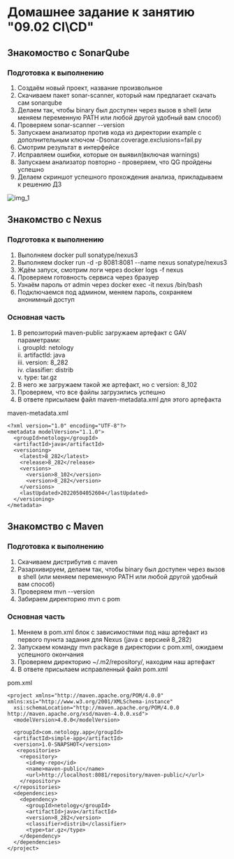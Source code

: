 # Домашнее задание к занятию "09.02 CI\CD"

## Знакомоство с SonarQube

### Подготовка к выполнению

1. Создаём новый проект, название произвольное  
2. Скачиваем пакет sonar-scanner, который нам предлагает скачать сам sonarqube  
3. Делаем так, чтобы binary был доступен через вызов в shell (или меняем переменную PATH или любой другой удобный вам способ)  
4. Проверяем sonar-scanner --version  
5. Запускаем анализатор против кода из директории example с дополнительным ключом -Dsonar.coverage.exclusions=fail.py  
6. Смотрим результат в интерфейсе  
7. Исправляем ошибки, которые он выявил(включая warnings)  
8. Запускаем анализатор повторно - проверяем, что QG пройдены успешно  
9. Делаем скриншот успешного прохождения анализа, прикладываем к решению ДЗ  




![img_1](https://user-images.githubusercontent.com/93204208/174133257-2f0dfefc-e476-4a8a-93e5-188abc45eb3a.png)



## Знакомство с Nexus

### Подготовка к выполнению

1. Выполняем docker pull sonatype/nexus3  
2. Выполняем docker run -d -p 8081:8081 --name nexus sonatype/nexus3  
3. Ждём запуск, смотрим логи через docker logs -f nexus  
4. Проверяем готовность сервиса через бразуер  
5. Узнаём пароль от admin через docker exec -it nexus /bin/bash  
6. Подключаемся под админом, меняем пароль, сохраняем анонимный доступ  

### Основная часть

1. В репозиторий maven-public загружаем артефакт с GAV параметрами:  
  i. groupId: netology  
  ii. artifactId: java  
  iii. version: 8_282  
  iv. classifier: distrib  
  v. type: tar.gz  
2. В него же загружаем такой же артефакт, но с version: 8_102  
3. Проверяем, что все файлы загрузились успешно  
4. В ответе присылаем файл maven-metadata.xml для этого артефакта  

maven-metadata.xml

```
<?xml version="1.0" encoding="UTF-8"?>
<metadata modelVersion="1.1.0">
  <groupId>netology</groupId>
  <artifactId>java</artifactId>
  <versioning>
    <latest>8_282</latest>
    <release>8_282</release>
    <versions>
      <version>8_102</version>
      <version>8_282</version>
    </versions>
    <lastUpdated>20220504052604</lastUpdated>
  </versioning>
</metadata>
```



## Знакомство с Maven

### Подготовка к выполнению

1. Скачиваем дистрибутив с maven
2. Разархивируем, делаем так, чтобы binary был доступен через вызов в shell (или меняем переменную PATH или любой другой удобный вам способ)
3. Проверяем mvn --version
4. Забираем директорию mvn с pom

### Основная часть

1. Меняем в pom.xml блок с зависимостями под наш артефакт из первого пункта задания для Nexus (java с версией 8_282)
2. Запускаем команду mvn package в директории с pom.xml, ожидаем успешного окончания
3. Проверяем директорию ~/.m2/repository/, находим наш артефакт
4. В ответе присылаем исправленный файл pom.xml

pom.xml
```
<project xmlns="http://maven.apache.org/POM/4.0.0" xmlns:xsi="http://www.w3.org/2001/XMLSchema-instance"
  xsi:schemaLocation="http://maven.apache.org/POM/4.0.0 http://maven.apache.org/xsd/maven-4.0.0.xsd">
  <modelVersion>4.0.0</modelVersion>
 
  <groupId>com.netology.app</groupId>
  <artifactId>simple-app</artifactId>
  <version>1.0-SNAPSHOT</version>
   <repositories>
    <repository>
      <id>my-repo</id>
      <name>maven-public</name>
      <url>http://localhost:8081/repository/maven-public/</url>
    </repository>
  </repositories>
  <dependencies>
    <dependency>
      <groupId>netology</groupId>
      <artifactId>java</artifactId>
      <version>8_282</version>
      <classifier>distrib</classifier>
      <type>tar.gz</type>
    </dependency>
  </dependencies>
</project>
```

